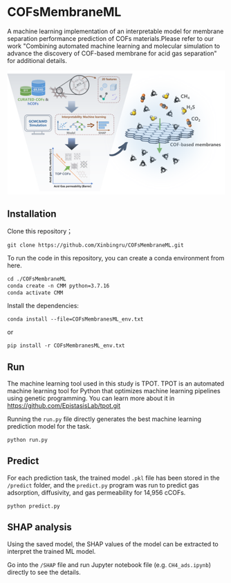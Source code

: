 # COFsMembraneML
A machine learning implementation of an interpretable model for membrane separation performance prediction of COFs materials.Please refer to our work "Combining automated machine learning and molecular simulation to advance the discovery of COF-based membrane for acid gas separation" for additional details.

![COFsMembraneML](image/COFsMembraneML.png)

## Installation

Clone this repository；

```
git clone https://github.com/Xinbingru/COFsMembraneML.git
```

To run the code in this repository, you can create a conda environment from here.

```
cd ./COFsMembraneML
conda create -n CMM python=3.7.16
conda activate CMM
```

Install the dependencies:

```
conda install --file=COFsMembranesML_env.txt
```

or

```
pip install -r COFsMembranesML_env.txt
```

## Run

The machine learning tool used in this study is TPOT. TPOT is an automated machine learning tool for Python that optimizes machine learning pipelines using genetic programming. You can learn more about it in https://github.com/EpistasisLab/tpot.git

Running the `run.py` file directly generates the best machine learning prediction model for the task.

```
python run.py
```

## Predict

For each prediction task, the trained model `.pkl` file has been stored in the `/predict` folder, and the `predict.py` program was run to predict gas adsorption, diffusivity, and gas permeability for 14,956 cCOFs.

```
python predict.py
```

## SHAP analysis

Using the saved model, the SHAP values of the model can be extracted to interpret the trained ML model. 

Go into the `/SHAP` file and run Jupyter notebook file (e.g. `CH4_ads.ipynb`) directly to see the details.

